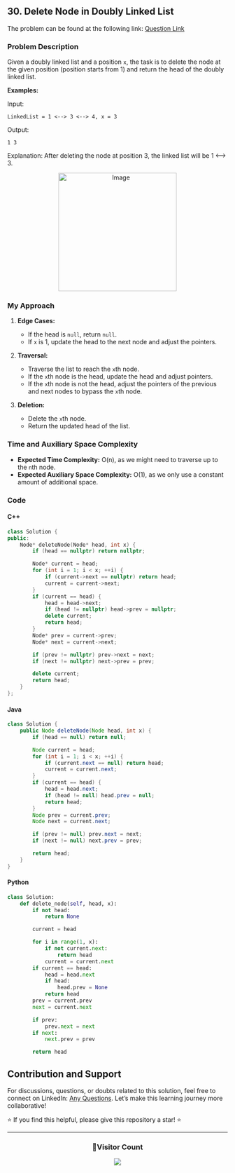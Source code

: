 ## 30. Delete Node in Doubly Linked List

The problem can be found at the following link: [Question Link](https://www.geeksforgeeks.org/problems/delete-node-in-doubly-linked-list/1)

### Problem Description

Given a doubly linked list and a position `x`, the task is to delete the node at the given position (position starts from 1) and return the head of the doubly linked list.

**Examples:**

Input:

```
LinkedList = 1 <--> 3 <--> 4, x = 3
```

Output:

```
1 3
```

Explanation:
After deleting the node at position 3, the linked list will be 1 <--> 3.

<p align="center">
  <img src="https://github.com/Hunterdii/GeeksforGeeks-POTD/assets/124852522/e52372d0-d5e5-428b-b953-7894ece5ac9a" alt="Image" width="270" />
</p>

### My Approach

1. **Edge Cases:**

   - If the head is `null`, return `null`.
   - If `x` is 1, update the head to the next node and adjust the pointers.

2. **Traversal:**

   - Traverse the list to reach the `x`th node.
   - If the `x`th node is the head, update the head and adjust pointers.
   - If the `x`th node is not the head, adjust the pointers of the previous and next nodes to bypass the `x`th node.

3. **Deletion:**
   - Delete the `x`th node.
   - Return the updated head of the list.

### Time and Auxiliary Space Complexity

- **Expected Time Complexity:** O(n), as we might need to traverse up to the `n`th node.
- **Expected Auxiliary Space Complexity:** O(1), as we only use a constant amount of additional space.

### Code

#### C++

```cpp
class Solution {
public:
    Node* deleteNode(Node* head, int x) {
        if (head == nullptr) return nullptr;

        Node* current = head;
        for (int i = 1; i < x; ++i) {
            if (current->next == nullptr) return head;
            current = current->next;
        }
        if (current == head) {
            head = head->next;
            if (head != nullptr) head->prev = nullptr;
            delete current;
            return head;
        }
        Node* prev = current->prev;
        Node* next = current->next;

        if (prev != nullptr) prev->next = next;
        if (next != nullptr) next->prev = prev;

        delete current;
        return head;
    }
};
```

#### Java

```java
class Solution {
    public Node deleteNode(Node head, int x) {
        if (head == null) return null;

        Node current = head;
        for (int i = 1; i < x; ++i) {
            if (current.next == null) return head;
            current = current.next;
        }
        if (current == head) {
            head = head.next;
            if (head != null) head.prev = null;
            return head;
        }
        Node prev = current.prev;
        Node next = current.next;

        if (prev != null) prev.next = next;
        if (next != null) next.prev = prev;

        return head;
    }
}
```

#### Python

```python
class Solution:
    def delete_node(self, head, x):
        if not head:
            return None

        current = head

        for i in range(1, x):
            if not current.next:
                return head
            current = current.next
        if current == head:
            head = head.next
            if head:
                head.prev = None
            return head
        prev = current.prev
        next = current.next

        if prev:
            prev.next = next
        if next:
            next.prev = prev

        return head
```

## Contribution and Support

For discussions, questions, or doubts related to this solution, feel free to connect on LinkedIn: [Any Questions](https://www.linkedin.com/in/patel-hetkumar-sandipbhai-8b110525a/). Let’s make this learning journey more collaborative!

⭐ If you find this helpful, please give this repository a star! ⭐

---

<div align="center">
  <h3><b>📍Visitor Count</b></h3>
</div>

<p align="center">
  <img src="https://profile-counter.glitch.me/Hunterdii/count.svg" />
</p>
